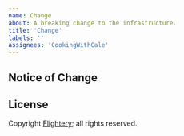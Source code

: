 ```yaml
---
name: Change
about: A breaking change to the infrastructure.
title: 'Change'
labels: ''
assignees: 'CookingWithCale'
---
```

## Notice of Change



## License

Copyright [Flightery](https://flightery.net); all rights reserved.
